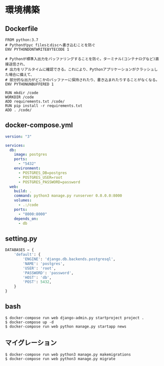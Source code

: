 # 環境構築

## Dockerfile

```Dockerfile:Dockerfile
FROM python:3.7
# Pythonがpyc filesとdiscへ書き込むことを防ぐ
ENV PYTHONDONTWRITEBYTECODE 1

# Pythonが標準入出力をバッファリングすることを防ぐ。ターミナル(コンテナログなど)直接送信され、
# 出力をリアルタイムに確認できる。これにより、Pythonアプリケーションがクラッシュした場合に備えて、
# 部分的な出力がどこかのバッファーに保持されたり、書き込まれたりすることがなくなる。
ENV PYTHONUNBUFFERED 1

RUN mkdir /code
WORKDIR /code
ADD requirements.txt /code/
RUN pip install -r requirements.txt
ADD . /code/
```

## docker-compose.yml

```docker-compose.yml:docker-compose.yml
version: "3"

services:
  db:
    image: postgres
    ports:
      - "5432"
    environment:
      - POSTGRES_DB=postgres
      - POSTGRES_USER=root
      - POSTGRES_PASSWORD=password
  web:
    build: .
    command: python3 manage.py runserver 0.0.0.0:8000
    volumes:
      - .:/code
    ports:
      - "8000:8000"
    depends_on:
      - db
```

## setting.py

```setting.py:setting.py
DATABASES = {
    'default': {
        'ENGINE': 'django.db.backends.postgresql',
        'NAME': 'postgres',
        'USER': 'root',
        'PASSWORD': 'password',
        'HOST': 'db',
        'POST': 5432,
    }
}
```

## bash

```bash:bash
$ docker-compose run web django-admin.py startproject project .
$ docker-compose up -d
$ docker-compose run web python manage.py startapp news
```

## マイグレーション

```bash:bash
$ docker-compose run web python3 manage.py makemigrations
$ docker-compose run web python3 manage.py migrate
```
